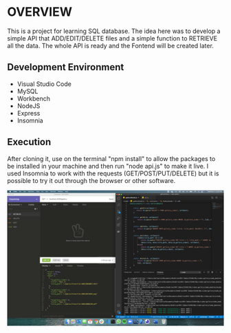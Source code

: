 # OVERVIEW

This is a project for learning SQL database.
The idea here was to develop a simple API that ADD/EDIT/DELETE files and a simple function to RETRIEVE all the data. The whole API is ready and the Fontend will be created later.

## Development Environment

* Visual Studio Code
* MySQL
* Workbench
* NodeJS
* Express
* Insomnia

## Execution

After cloning it, use on the terminal "npm install" to allow the packages to be installed in your machine and then run "node api.js" to make it live.
I used Insomnia to work with the requests (GET/POST/PUT/DELETE) but it is possible to try it out through the browser or other software.


![Screenshot](screenshot.png)
